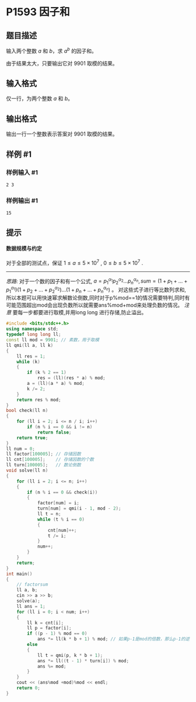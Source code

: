 
# P1593 因子和 

## 题目描述

输入两个整数 $a$ 和 $b$，求 $a^b$ 的因子和。

由于结果太大，只要输出它对 $9901$ 取模的结果。

## 输入格式

仅一行，为两个整数 $a$ 和 $b$。

## 输出格式

输出一行一个整数表示答案对 $9901$ 取模的结果。

## 样例 #1

### 样例输入 #1

```
2 3
```

### 样例输出 #1

```
15
```

## 提示

#### 数据规模与约定

对于全部的测试点，保证 $1 \leq a \leq 5 \times 10^7$ , $0\leq b \leq 5 \times 10^7$  . 

---
*思路*:
对于一个数的因子和有一个公式, $a=p_1^{\alpha_1}p_2^{\alpha_2} \dots p_n^{\alpha_n},sum=(1+p_1+\dots+ p_1^{\alpha_1})(1+p_2+\dots+ p_2^{\alpha_2})\dots(1+p_n+\dots+ p_n^{\alpha_n})$ 。
对这些式子进行等比数列求和,所以本题可以用快速幂求解数论倒数,同时对于p%mod==1的情况需要特判,同时有可能范围超出mod会出现负数所以就需要ans%mod+mod来处理负数的情况。
*注意* 要每一步都要进行取模,并用long long 进行存储,防止溢出。
```cpp
#include <bits/stdc++.h>
using namespace std;
typedef long long ll;
const ll mod = 9901; // 素数，用于取模
ll qmi(ll a, ll k)
{
    ll res = 1;
    while (k)
    {
        if (k % 2 == 1)
            res = (ll)(res * a) % mod;
        a = (ll)(a * a) % mod;
        k /= 2;
    }
    return res % mod;
}
bool check(ll n)
{
    for (ll i = 2; i <= n / i; i++)
        if (n % i == 0 && i != n)
            return false;
    return true;
}
ll num = 0;
ll factor[100005]; // 存储因数
ll cnt[100005];    // 存储因数的个数
ll turn[100005];   // 数论倒数
void solve(ll n)
{
    for (ll i = 2; i <= n; i++)
    {
        if (n % i == 0 && check(i))
        {
            factor[num] = i;
            turn[num] = qmi(i - 1, mod - 2);
            ll t = n;
            while (t % i == 0)
            {
                cnt[num]++;
                t /= i;
            }
            num++;
        }
    }
    return;
}
int main()
{
    // factorsum
    ll a, b;
    cin >> a >> b;
    solve(a);
    ll ans = 1;
    for (ll i = 0; i < num; i++)
    {
        ll k = cnt[i];
        ll p = factor[i];
        if ((p - 1) % mod == 0)
            ans *= ll(k * b + 1) % mod; // 如果p-1是mod的倍数，那么p-1的逆元就是1
        else
        {
            ll t = qmi(p, k * b + 1);
            ans *= ll((t - 1) * turn[i]) % mod;
            ans %= mod;
        }
    }
    cout << (ans%mod +mod)%mod << endl;
    return 0;
}
```
